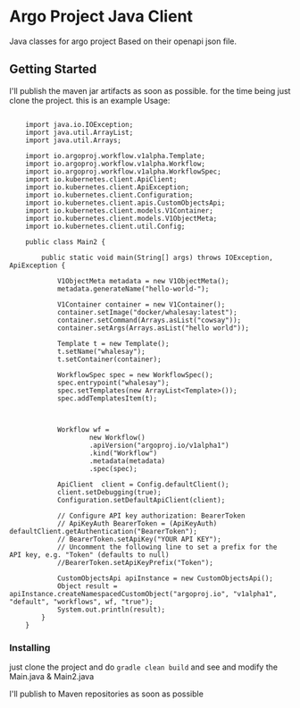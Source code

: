 # Argo Project Java Client

Java classes for argo project Based on their openapi json file.

## Getting Started

I'll publish the maven jar artifacts as soon as possible.
for the time being just clone the project.
this is an example Usage:
```
	
	import java.io.IOException;
	import java.util.ArrayList;
	import java.util.Arrays;
	
	import io.argoproj.workflow.v1alpha.Template;
	import io.argoproj.workflow.v1alpha.Workflow;
	import io.argoproj.workflow.v1alpha.WorkflowSpec;
	import io.kubernetes.client.ApiClient;
	import io.kubernetes.client.ApiException;
	import io.kubernetes.client.Configuration;
	import io.kubernetes.client.apis.CustomObjectsApi;
	import io.kubernetes.client.models.V1Container;
	import io.kubernetes.client.models.V1ObjectMeta;
	import io.kubernetes.client.util.Config;
	
	public class Main2 {
		
		public static void main(String[] args) throws IOException, ApiException {
		
			V1ObjectMeta metadata = new V1ObjectMeta();
			metadata.generateName("hello-world-");
			
			V1Container container = new V1Container();
			container.setImage("docker/whalesay:latest");
			container.setCommand(Arrays.asList("cowsay"));
			container.setArgs(Arrays.asList("hello world"));
			
			Template t = new Template();
			t.setName("whalesay");
			t.setContainer(container);
			
			WorkflowSpec spec = new WorkflowSpec();
			spec.entrypoint("whalesay");
			spec.setTemplates(new ArrayList<Template>());
			spec.addTemplatesItem(t);
			
			
			
			Workflow wf = 
					new Workflow()
					.apiVersion("argoproj.io/v1alpha1")
					.kind("Workflow")
					.metadata(metadata)
					.spec(spec);
			
			ApiClient  client = Config.defaultClient();
			client.setDebugging(true);
			Configuration.setDefaultApiClient(client);
		
			// Configure API key authorization: BearerToken
			// ApiKeyAuth BearerToken = (ApiKeyAuth) defaultClient.getAuthentication("BearerToken");
			// BearerToken.setApiKey("YOUR API KEY");
			// Uncomment the following line to set a prefix for the API key, e.g. "Token" (defaults to null)
			//BearerToken.setApiKeyPrefix("Token");
		
			CustomObjectsApi apiInstance = new CustomObjectsApi();
		    Object result = apiInstance.createNamespacedCustomObject("argoproj.io", "v1alpha1", "default", "workflows", wf, "true");
		    System.out.println(result);
		}
	}
```

### Installing

just clone the project and do `gradle clean build` and see and modify the Main.java & Main2.java 

I'll publish to Maven repositories as soon as possible 
